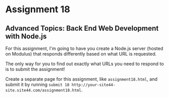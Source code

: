 # Assignment 18

## Advanced Topics: Back End Web Development with Node.js

For this assignment, I'm going to have you create a Node.js server (hosted on Modulus) that responds differently based on what URL is requested.

The only way for you to find out exactly what URLs you need to respond to is to submit the assignment!

Create a separate page for this assignment, like `assignment18.html`, and submit it by running `submit 18 http://your-site44-site.site44.com/assignment18.html`.
